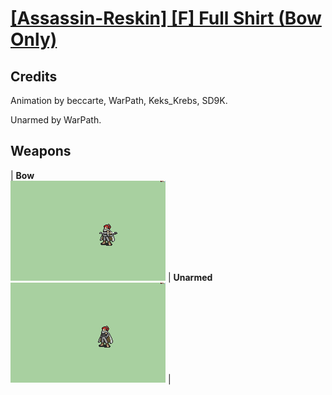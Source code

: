 # [\[Assassin-Reskin\] \[F\] Full Shirt \(Bow Only\)](./)
## Credits

Animation by beccarte, WarPath, Keks_Krebs, SD9K.

Unarmed by WarPath.

## Weapons

| <b>Bow</b><br/><img alt="Bow animation" src="./5.%20Bow/Bow.gif"/> | <b>Unarmed</b><br/><img alt="Unarmed animation" src="./8.%20Unarmed/Unarmed.gif"/> |
